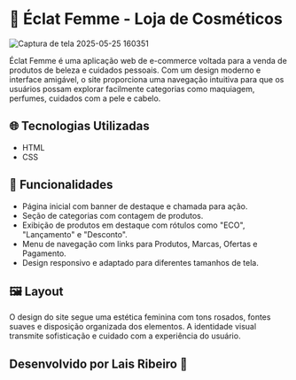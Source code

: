# 💄 Éclat Femme - Loja de Cosméticos


![Captura de tela 2025-05-25 160351](https://github.com/user-attachments/assets/ca0df817-3402-4f5a-928c-1775e484445e)



Éclat Femme é uma aplicação web de e-commerce voltada para a venda de produtos de beleza e cuidados pessoais. Com um design moderno e interface amigável, o site proporciona uma navegação intuitiva para que os usuários possam explorar facilmente categorias como maquiagem, perfumes, cuidados com a pele e cabelo.

## 🌐 Tecnologias Utilizadas

- HTML
- CSS

## 📌 Funcionalidades

- Página inicial com banner de destaque e chamada para ação.
- Seção de categorias com contagem de produtos.
- Exibição de produtos em destaque com rótulos como "ECO", "Lançamento" e "Desconto".
- Menu de navegação com links para Produtos, Marcas, Ofertas e Pagamento.
- Design responsivo e adaptado para diferentes tamanhos de tela.

## 🖼️ Layout

O design do site segue uma estética feminina com tons rosados, fontes suaves e disposição organizada dos elementos. A identidade visual transmite sofisticação e cuidado com a experiência do usuário.

## Desenvolvido por Lais Ribeiro 🧩






